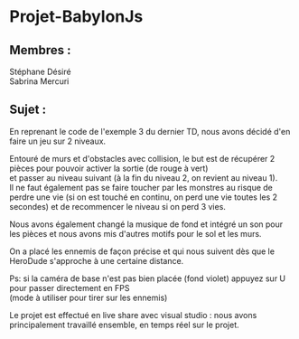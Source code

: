 # Projet-BabylonJs

## Membres :  
Stéphane Désiré  
Sabrina Mercuri  

## Sujet :  
En reprenant le code de l'exemple 3 du dernier TD, nous avons décidé d'en faire un jeu sur 2 niveaux.  

Entouré de murs et d'obstacles avec collision, le but est de récupérer 2 pièces pour pouvoir activer la sortie (de rouge à vert)   
et passer au niveau suivant (à la fin du niveau 2, on revient au niveau 1).   
Il ne faut également pas se faire toucher par les monstres au risque de perdre une vie (si on est touché en continu, on perd une vie toutes les 2 secondes) et de recommencer le niveau si on perd 3 vies.  

Nous avons également changé la musique de fond et intégré un son pour les pièces et nous avons mis d'autres motifs pour le sol et les murs.    

On a placé les ennemis de façon précise et qui nous suivent dès que le HeroDude s'approche à une certaine distance.  

Ps: si la caméra de base n'est pas bien placée (fond violet) appuyez sur U pour passer directement en FPS   
(mode à utiliser pour tirer sur les ennemis)  

Le projet est effectué en live share avec visual studio : nous avons principalement travaillé ensemble, en temps réel sur le projet.  
